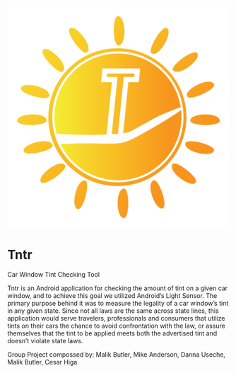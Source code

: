 
![alt tag](https://raw.githubusercontent.com/L-M-V-A/Tntr/master/main/app/src/main/res/drawable/logo.png)
# Tntr

  

Car Window Tint  Checking Tool

  Tntr is an Android application for checking the amount of tint on a given car window, and to achieve this goal we utilized Android’s Light Sensor. The primary purpose behind it was to measure the legality of a car window’s tint in any given state. Since not all laws are the same across state lines, this application would serve travelers, professionals and consumers that utilize tints on their cars the chance to avoid confrontation with the law, or assure themselves that the tint to be applied meets both the advertised tint and doesn’t violate state laws. 

Group Project compossed by: Malik Butler, Mike Anderson, Danna Useche, Malik Butler, Cesar Higa

